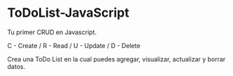 # ToDoList-JavaScript

Tu primer CRUD en Javascript.

C - Create / R - Read / U - Update / D - Delete


Crea una ToDo List en la cual puedes agregar, visualizar, actualizar y borrar datos.


